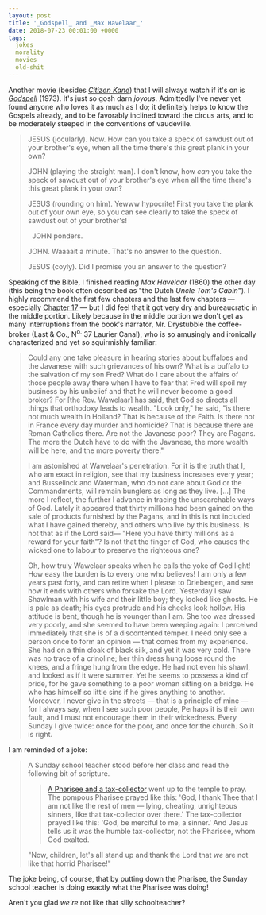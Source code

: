 ```yaml
---
layout: post
title: '_Godspell_ and _Max Havelaar_'
date: 2018-07-23 00:01:00 +0000
tags:
  jokes
  morality
  movies
  old-shit
---
```


Another movie (besides [_Citizen Kane_](/blog/2018/04/03/o-brien-on-hearst))
that I will always watch if it's on is [_Godspell_](https://en.wikipedia.org/wiki/Godspell_(film)) (1973).
It's just so gosh darn _joyous_. Admittedly I've never yet found anyone who loves it as
much as I do; it definitely helps to know the Gospels already, and to be favorably
inclined toward the circus arts, and to be moderately steeped in the conventions of vaudeville.

> JESUS (jocularly). Now. How can you take a speck of sawdust out of your brother's eye,
> when all the time there's this great plank in your own?
>
> JOHN (playing the straight man). I don't know, how *can* you take the speck of sawdust
> out of your brother's eye when all the time there's this great plank in your own?
>
> JESUS (rounding on him). Yewww hypocrite!  First you take the plank out of your own eye,
> so you can see clearly to take the speck of sawdust out of your brother's!
>
> &nbsp;&nbsp;JOHN ponders.
>
> JOHN. Waaaait a minute. That's no answer to the question.
>
> JESUS (coyly). Did I promise you an answer to the question?

Speaking of the Bible, I finished reading _Max Havelaar_ (1860) the other day (this being the
book often described as "the Dutch _Uncle Tom's Cabin_"). I highly recommend the
first few chapters and the last few chapters — especially
[Chapter 17](https://books.google.com/books?id=GLoBAAAAQAAJ&pg=PA320) — but I did feel that it
got very dry and bureaucratic in the middle portion. Likely because in the middle portion we don't get
as many interruptions from the book's narrator, Mr. Drystubble the coffee-broker (Last & Co.,
N<sup>o.</sup> 37 Laurier Canal), who is so amusingly and ironically characterized and yet
so squirmishly familiar:

> Could any one take pleasure in hearing stories about buffaloes and the Javanese
> with such grievances of his own? What is a buffalo to the salvation of my son Fred?
> What do I care about the affairs of those people away there when I have to fear that
> Fred will spoil my business by his unbelief and that he will never become a good broker?
> For [the Rev. Wawelaar] has said, that God so directs all things that orthodoxy leads
> to wealth. "Look only," he said, "is there not much wealth in Holland? That is because of
> the Faith. Is there not in France every day murder and homicide? That is because there
> are Roman Catholics there. Are not the Javanese poor? They are Pagans. The more the Dutch
> have to do with the Javanese, the more wealth will be here, and the more poverty there."
>
> I am astonished at Wawelaar's penetration. For it is the truth that I, who am exact in religion,
> see that my business increases every year; and Busselinck and Waterman, who do not care about God
> or the Commandments, will remain bunglers as long as they live. [...]
> The more I reflect, the further I advance in tracing
> the unsearchable ways of God. Lately it appeared that thirty millions had been gained on the
> sale of products furnished by the Pagans, and in this is not included what I have gained thereby,
> and others who live by this business. Is not that as if the Lord said— "Here you have thirty millions
> as a reward for your faith"? Is not that the finger of God, who causes the wicked one to labour to
> preserve the righteous one?
>
> Oh, how truly Wawelaar speaks when he calls the yoke of God light! How easy the burden is to
> every one who believes! I am only a few years past forty, and can retire when I please to
> Driebergen, and see how it ends with others who forsake the Lord.
> Yesterday I saw Shawlman with his wife and their little boy; they looked like ghosts. He is
> pale as death; his eyes protrude and his cheeks look hollow. His attitude is bent, though he
> is younger than I am. She too was dressed very poorly, and she seemed to have been weeping again:
> I perceived immediately that she is of a discontented temper. I need only see a person once
> to form an opinion — that comes from my experience. She had on a thin cloak of black silk,
> and yet it was very cold. There was no trace of a crinoline; her thin dress hung loose round
> the knees, and a fringe hung from the edge. He had not even his shawl, and looked as if it were
> summer. Yet he seems to possess a kind of pride, for he gave something to a poor woman sitting
> on a bridge. He who has himself so little sins if he gives anything to another. Moreover,
> I never give in the streets — that is a principle of mine — for I always say, when I see such
> poor people, Perhaps it is their own fault, and I must not encourage them in their wickedness.
> Every Sunday I give twice: once for the poor, and once for the church. So it is right.

I am reminded of a joke:

> A Sunday school teacher stood before her class and read the following bit of scripture.
>
> > [A Pharisee and a tax-collector](https://en.wikipedia.org/wiki/Pharisee_and_the_Publican)
> > went up to the temple to pray. The pompous Pharisee prayed like this:
> > 'God, I thank Thee that I am not like the rest of men — lying, cheating, unrighteous sinners,
> > like that tax-collector over there.' The tax-collector prayed like this: 'God, be merciful
> > to me, a sinner.' And Jesus tells us it was the humble tax-collector, not the Pharisee, whom God exalted.
>
> "Now, children, let's all stand up and thank the Lord that _we_ are not like that horrid Pharisee!"

The joke being, of course, that by putting down the Pharisee, the Sunday school teacher
is doing exactly what the Pharisee was doing!

Aren't you glad _we're_ not like that silly schoolteacher?
